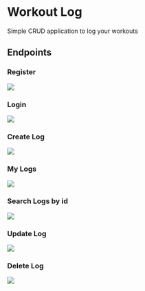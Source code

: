 # Workout Log
Simple CRUD application to log your workouts

## Endpoints

### Register
![](assets/create-user.png)

### Login 
![](assets/login.png)

### Create Log
![](assets/create-log.png)

### My Logs
![](assets/my-logs.png)

### Search Logs by id
![](assets/searchlogs-id.png)

### Update Log
![](assets/update-log.png)

### Delete Log
![](assets/delete-log.png)